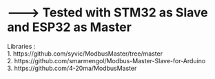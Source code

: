 <H1>---> Tested with STM32 as Slave and ESP32 as Master</H1>
Libraries : <br>
1. https://github.com/syvic/ModbusMaster/tree/master <br>
2. https://github.com/smarmengol/Modbus-Master-Slave-for-Arduino <br>
3. https://github.com/4-20ma/ModbusMaster
